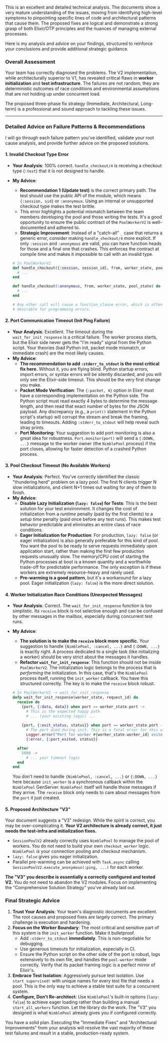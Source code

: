 This is an excellent and detailed technical analysis. The documents show a very mature understanding of the issues, moving from identifying high-level symptoms to pinpointing specific lines of code and architectural patterns that cause them. The proposed fixes are logical and demonstrate a strong grasp of both Elixir/OTP principles and the nuances of managing external processes.

Here is my analysis and advice on your findings, structured to reinforce your conclusions and provide additional strategic guidance.

### Overall Assessment

Your team has correctly diagnosed the problems. The V2 implementation, while architecturally superior to V1, has revealed critical flaws in **worker initialization** and **test infrastructure**. The failures are not random; they are deterministic outcomes of race conditions and environmental assumptions that are not holding up under concurrent load.

The proposed three-phase fix strategy (Immediate, Architectural, Long-term) is a professional and sound approach to tackling these issues.

---

### Detailed Advice on Failure Patterns & Recommendations

I will go through each failure pattern you've identified, validate your root cause analysis, and provide further advice on the proposed solutions.

#### 1. Invalid Checkout Type Error

*   **Your Analysis**: 100% correct. `handle_checkout/4` is receiving a checkout type (`:test`) that it is not designed to handle.
*   **My Advice**:
    *   **Recommendation 1 (Update test)** is the correct primary path. The test should use the public API of the module, which means `{:session, sid}` or `:anonymous`. Using an internal or unsupported checkout type makes the test brittle.
    *   This error highlights a potential mismatch between the team members developing the pool and those writing the tests. It's a good opportunity to ensure the public contract of the `PoolWorkerV2` is well-documented and adhered to.
    *   **Strategic Improvement**: Instead of a "catch-all" `_` case that returns a generic error, consider making `handle_checkout/4` more explicit. If only `:session` and `:anonymous` are valid, you can have function heads for those and a final one that crashes. This enforces the contract at compile time and makes it impossible to call with an invalid type.

    ```elixir
    # In PoolWorkerV2
    def handle_checkout({:session, session_id}, from, worker_state, pool_state) do
      # ...
    end
    
    def handle_checkout(:anonymous, from, worker_state, pool_state) do
      # ...
    end
    
    # Any other call will cause a function_clause error, which is often
    # desirable for programming errors.
    ```

#### 2. Port Communication Timeout (Init Ping Failure)

*   **Your Analysis**: Excellent. The timeout during the `wait_for_init_response` is a critical failure. The worker process starts, but the Elixir side never gets the "I'm ready" signal from the Python script. Your theories (bad Python init, packet mode mismatch, or immediate crash) are the most likely causes.
*   **My Advice**:
    *   **The recommendation to add `:stderr_to_stdout` is the most critical fix here.** Without it, you are flying blind. Python startup errors, import errors, or syntax errors will be silently discarded, and you will only see the Elixir-side timeout. This should be the very first change you make.
    *   **Packet Mode Verification**: The `{:packet, 4}` option in Elixir must have a corresponding implementation on the Python side. The Python script must read exactly 4 bytes to determine the message length, and then read that exact number of bytes for the JSON payload. Any discrepancy (e.g., a `print()` statement in the Python script's startup) will corrupt the stream and break the framing, leading to timeouts. Adding `:stderr_to_stdout` will help reveal such stray prints.
    *   **Port Monitoring**: Your suggestion to add port monitoring is also a great idea for robustness. `Port.monitor(port)` will send a `{:DOWN, ...}` message to the worker owner (the `NimblePool` process) if the port closes, allowing for faster detection of a crashed Python process.

#### 3. Pool Checkout Timeout (No Available Workers)

*   **Your Analysis**: Perfect. You've correctly identified the classic "thundering herd" problem on a lazy pool. The first N clients trigger N slow initializations, and client N+1 times out waiting for any of them to finish.
*   **My Advice**:
    *   **Disable Lazy Initialization (`lazy: false`) for Tests**: This is the best solution for your test environment. It changes the cost of initialization from a *runtime* penalty (paid by the first clients) to a *setup time* penalty (paid once before any test runs). This makes test behavior predictable and eliminates an entire class of race conditions.
    *   **Eager Initialization for Production**: For production, `lazy: false` (or eager initialization) is also generally preferable for this kind of pool. You want the pool to be ready to serve requests immediately upon application start, rather than making the first few production requests unusually slow. The memory/CPU cost of starting the Python processes at boot is a known quantity and a worthwhile trade-off for predictable performance. The only exception is if these workers are extremely resource-heavy and rarely used.
    *   **Pre-warming is a good pattern**, but it's a workaround for a lazy pool. Eager initialization (`lazy: false`) is the more direct solution.

#### 4. Worker Initialization Race Conditions (Unexpected Messages)

*   **Your Analysis**: Correct. The `wait_for_init_response` function is too simplistic. Its `receive` block is not selective enough and can be confused by other messages in the mailbox, especially during concurrent test runs.
*   **My Advice**:
    *   **The solution is to make the `receive` block more specific.** Your suggestion to handle `{NimblePool, :cancel, ...}` and `{:DOWN, ...}` is exactly right. A process dedicated to a single task (like initializing a worker) should be very strict about the messages it handles.
    *   **Refactor `wait_for_init_response`**: This function should not be inside `PoolWorkerV2`. The initialization logic belongs to the process that is *performing* the initialization. In this case, that's the `NimblePool` process itself, running the `init_worker` callback. You have this structured correctly. The key is to make the `receive` block robust.

    ```elixir
    # In PoolWorkerV2 -> wait_for_init_response
    defp wait_for_init_response(worker_state, request_id) do
      receive do
        {port, {:data, data}} when port == worker_state.port ->
          # This is the expected happy path.
          # ... (your existing logic) ...
          
        {port, {:exit_status, status}} when port == worker_state.port ->
          # The port died during init. This is a fatal error for this worker.
          Logger.error("Port for worker #{worker_state.worker_id} exited during init with status #{status}")
          {:error, {:port_exited, status}}

      after
        5000 -> 
          # ... your timeout logic
      end
    end
    ```
    You don't need to handle `{NimblePool, :cancel, ...}` or `{:DOWN, ...}` here because `init_worker` is a synchronous callback within the `NimblePool` GenServer. `NimblePool` itself will handle those messages if they arrive. The `receive` block only needs to care about messages from the `port` it just created.

#### 5. Proposed Architecture "V3"

Your document suggests a "V3" redesign. While the spirit is correct, you may be over-complicating it. **Your V2 architecture is already correct, it just needs the test-infra and initialization fixes.**

*   `SessionPoolV2` already correctly uses `NimblePool` to manage the pool of workers. You do not need to build your own `checkout_worker` logic. `NimblePool` *is* your connection pooling and checkout mechanism.
*   `lazy: false` gives you eager initialization.
*   Parallel pre-warming can be achieved with `Task.async` calling `SessionPoolV2.execute_anonymous(:ping, ...)` for each worker.

**The "V3" you describe is essentially a correctly configured and tested V2.** You do not need to abandon the V2 modules. Focus on implementing the "Comprehensive Solution Strategy" you've already laid out.

### Final Strategic Advice

1.  **Trust Your Analysis**: Your team's diagnostic documents are excellent. The root causes and proposed fixes are largely correct. The primary challenge is execution and hardening.
2.  **Focus on the Worker Boundary**: The most critical and sensitive part of this system is the `init_worker` function. Make it bulletproof.
    *   Add `:stderr_to_stdout` **immediately**. This is non-negotiable for debugging.
    *   Use generous timeouts for initialization, especially in CI.
    *   Ensure the Python script on the other side of the port is robust, logs extensively to its own file, and handles the `pool-worker` mode correctly. Verify that its packet framing logic is a perfect mirror of Elixir's.
3.  **Embrace Test Isolation**: Aggressively pursue test isolation. Use `start_supervised!` with unique names for every test file that needs a pool. This is the only way to achieve a stable test suite for a concurrent system.
4.  **Configure, Don't Re-architect**: Use `NimblePool`'s built-in options (`lazy: false`) to achieve eager loading rather than building a manual `start_all_workers` function. Let the library do the work. The "V3" you designed is what `NimblePool` already gives you if configured correctly.

You have a solid plan. Executing the "Immediate Fixes" and "Architectural Improvements" from your analysis will resolve the vast majority of these test failures and result in a stable, production-ready system.
